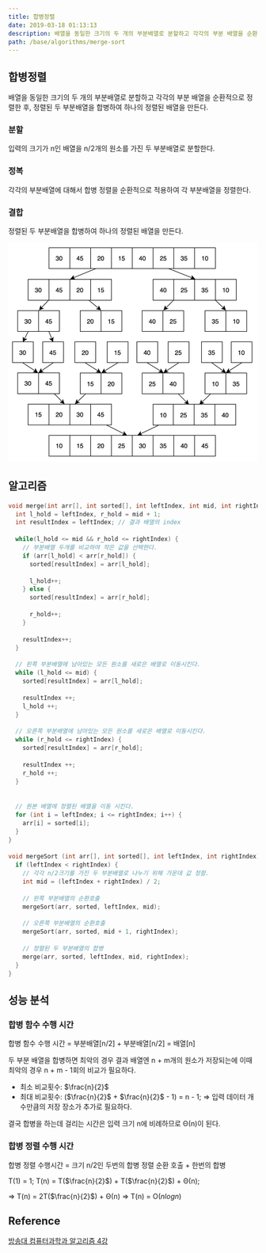 ```yaml
---
title: 합병정렬
date: 2019-03-18 01:13:13
description: 배열을 동일한 크기의 두 개의 부분배열로 분할하고 각각의 부분 배열을 순환적으로 정렬한 후, 정렬된 두 부분배열을 합병하여 하나의 정렬된 배열을 만든다.
path: /base/algorithms/merge-sort
---
```


## 합병정렬

배열을 동일한 크기의 두 개의 부분배열로 분할하고 각각의 부분 배열을 순환적으로 정렬한 후, 정렬된 두 부분배열을 합병하여 하나의 정렬된 배열을 만든다.

### 분할

입력의 크기가 n인 배열을 n/2개의 원소를 가진 두 부분배열로 분할한다.

### 정복

각각의 부분배열에 대해서 합병 정렬을 순환적으로 적용하여 각 부분배열을 정렬한다.

### 결합

정렬된 두 부분배열을 합병하여 하나의 정렬된 배열을 만든다.

![합병정렬](../images/base/algorithms-merge-sort-1.png)

## 알고리즘

```c
void merge(int arr[], int sorted[], int leftIndex, int mid, int rightIndex) {
  int l_hold = leftIndex, r_hold = mid + 1;
  int resultIndex = leftIndex; // 결과 배열의 index

  while(l_hold <= mid && r_hold <= rightIndex) {
    // 부분배열 두개를 비교하여 작은 값을 선택한다.
    if (arr[l_hold] < arr[r_hold]) {
      sorted[resultIndex] = arr[l_hold];

      l_hold++;
    } else {
      sorted[resultIndex] = arr[r_hold];

      r_hold++;
    }

    resultIndex++;
  }

  // 왼쪽 부분배열에 남아있는 모든 원소를 새로은 배열로 이동시킨다.
  while (l_hold <= mid) {
    sorted[resultIndex] = arr[l_hold];

    resultIndex ++;
    l_hold ++;
  }

  // 오른쪽 부분배열에 남아있는 모든 원소를 새로은 배열로 이동시킨다.
  while (r_hold <= rightIndex) {
    sorted[resultIndex] = arr[r_hold];

    resultIndex ++;
    r_hold ++;
  }


  // 원본 배열에 정렬된 배열을 이동 시킨다.
  for (int i = leftIndex; i <= rightIndex; i++) {
    arr[i] = sorted[i];
  }
}

void mergeSort (int arr[], int sorted[], int leftIndex, int rightIndex) {
  if (leftIndex < rightIndex) {
    // 각각 n/2크기를 가진 두 부분배열로 나누기 위해 가운데 값 정함.
    int mid = (leftIndex + rightIndex) / 2;

    // 왼쪽 부분배열의 순환호출
    mergeSort(arr, sorted, leftIndex, mid);

    // 오른쪽 부분배열의 순환호출
    mergeSort(arr, sorted, mid + 1, rightIndex);

    // 정렬된 두 부분배열의 합병
    merge(arr, sorted, leftIndex, mid, rightIndex);
  }
}
```

## 성능 분석

### 합병 함수 수행 시간

합병 함수 수행 시간 = 부분배열[n/2] + 부분배열[n/2] = 배열[n]

두 부분 배열을 합병하면 최악의 경우 결과 배열엔 n + m개의 원소가 저장되는에 이때 최악의 경우 n + m - 1회의 비교가 필요하다.

- 최소 비교횟수: $\frac{n}{2}$
- 최대 비교횟수: ($\frac{n}{2}$ + $\frac{n}{2}$ - 1) = n - 1;
  => 입력 데이터 개수만큼의 저장 장소가 추가로 필요하다.

결국 합병을 하는데 걸리는 시간은 입력 크기 n에 비례하므로 Θ(n)이 된다.

### 합병 정렬 수행 시간

합병 정렬 수행시간 = 크기 n/2인 두번의 합병 정렬 순환 호출 + 한번의 합병

T(1) = 1;
T(n) = T($\frac{n}{2}$) + T($\frac{n}{2}$) + Θ(n);

=> T(n) = 2T($\frac{n}{2}$) + Θ(n)
=> T(n) = O($n log n$)

## Reference

[방송대 컴퓨터과학과 알고리즘 4강](http://press.knou.ac.kr/goods/textBookView.do?condCmdtCode=9788920026935&condLscValue=001&condYr=&condSmst=)
